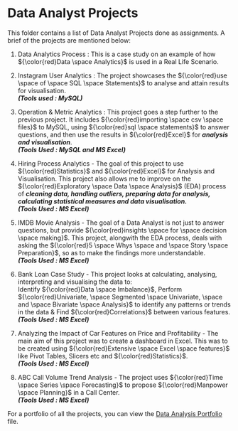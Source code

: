 # Data Analyst Projects

This folder contains a list of Data Analyst Projects done as assignments. A brief of the projects are mentioned below:

1. Data Analytics Process : This is a case study on an example of how ${\color{red}Data \space Analytics}$ is used in a Real Life Scenario.

2. Instagram User Analytics : The project showcases the ${\color{red}use \space of \space SQL \space Statements}$ to analyse and attain results for visualisation.\
   ***(Tools used : MySQL)***

3. Operation & Metric Analytics : This project goes a step further to the previous project. It includes ${\color{red}importing \space csv \space files}$ to MySQL, using ${\color{red}sql \space statements}$ to answer questions, and then use the results in ${\color{red}Excel}$ for ***analysis and visualisation***.\
   ***(Tools Used : MySQL and MS Excel)***

4. Hiring Process Analytics - The goal of this project to use ${\color{red}Statistics}$ and ${\color{red}Excel}$ for Analysis and Visualisation. This project also allows me to improve on the ${\color{red}Exploratory \space Data \space Analysis}$ (EDA) process of ***cleaning data, handling outliers, preparing data for analysis, calculating statistical measures and data visualisation.***\
   ***(Tools Used : MS Excel)***

5. IMDB Movie Analysis - The goal of a Data Analyst is not just to answer questions, but provide ${\color{red}insights \space for \space decision \space making}$. This project, alongwith the EDA process, deals with asking the ${\color{red}5 \space Whys \space and \space Story \space Preparation}$, so as to make the findings more understandable.\
   ***(Tools Used : MS Excel)***

6. Bank Loan Case Study - This project looks at calculating, analysing, interpreting and visualising the data to:\
   Identify ${\color{red}Data \space Imbalance}$, Perform ${\color{red}Univariate, \space Segmented \space Univariate, \space and \space Bivariate \space Analysis}$ to identify any patterns or trends in the data & Find ${\color{red}Correlations}$ between various features.\
  ***(Tools Used : MS Excel)***

7. Analyzing the Impact of Car Features on Price and Profitability - The main aim of this project was to create a dashboard in Excel. This was to be created using ${\color{red}Extensive \space Excel \space features}$ like Pivot Tables, Slicers etc and ${\color{red}Statistics}$.\
   ***(Tools Used : MS Excel)***

8. ABC Call Volume Trend Analysis - The project uses ${\color{red}Time \space Series \space Forecasting}$ to propose ${\color{red}Manpower \space Planning}$ in a Call Center.\
   ***(Tools Used : MS Excel)***

For a portfolio of all the projects, you can view the [Data Analysis Portfolio](Data%20Analysis%20Portfolio.pdf) file.

